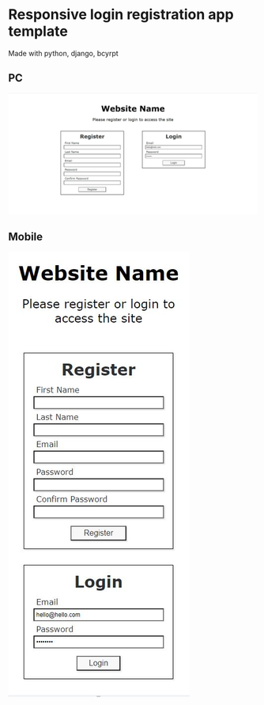 <h1>Responsive login registration app template</h1>
<p>Made with python, django, bcyrpt</p>
<h2>PC</h2>
<img src ="login_pc.JPG">
<h2>Mobile</h2>
<img src ="login_mobile.JPG">